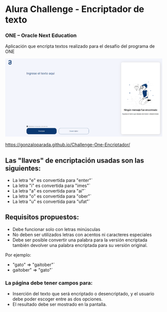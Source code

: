 # Alura Challenge - Encriptador de texto

### ONE – Oracle Next Education

Aplicación que encripta textos realizado para el desafío del programa de ONE

<img src="./assets/img/visualizacion_proyecto.PNG" />

https://gonzaloparada.github.io/Challenge-One-Encriptador/

## Las "llaves" de encriptación usadas son las siguientes:

- La letra "e" es convertida para "enter"`
- La letra "i" es convertida para "imes"`
- La letra "a" es convertida para "ai"`
- La letra "o" es convertida para "ober"`
- La letra "u" es convertida para "ufat"`

## Requisitos propuestos:

- Debe funcionar solo con letras minúsculas
- No deben ser utilizados letras con acentos ni caracteres especiales
- Debe ser posible convertir una palabra para la versión encriptada también devolver una palabra encriptada para su versión original.

Por ejemplo:

- "gato" => "gaitober"`
- gaitober" => "gato"`

### La página debe tener campos para:

- Inserción del texto que será encriptado o desencriptado, y el usuario debe poder escoger entre as dos opciones.
- El resultado debe ser mostrado en la pantalla.

